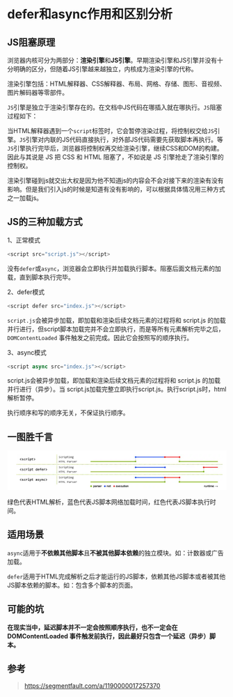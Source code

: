 # defer和async作用和区别分析

## JS阻塞原理

浏览器内核可分为两部分：**渲染引擎**和**JS引擎**。早期渲染引擎和JS引擎并没有十分明确的区分，但随着JS引擎越来越独立，内核成为渲染引擎的代称。

渲染引擎包括：HTML解释器、CSS解释器、布局、网格、存储、图形、音视频、图片解码器等零部件。

`JS`引擎是独立于渲染引擎存在的。在文档中JS代码在哪插入就在哪执行。`JS`阻塞过程如下：

当HTML解释器遇到一个`script`标签时，它会暂停渲染过程，将控制权交给`JS`引擎。`JS`引擎对内联的JS代码直接执行，对外部JS代码需要先获取脚本再执行。等`JS`引擎执行完毕后，浏览器将控制权再交给渲染引擎，继续CSS和DOM的构建。因此与其说是 JS 把 CSS 和 HTML 阻塞了，不如说是 JS 引擎抢走了渲染引擎的控制权。

渲染引擎碰到js就交出大权是因为他不知道js的内容会不会对接下来的渲染有没有影响。但是我们引入js的时候是知道有没有影响的，可以根据具体情况用三种方式之一加载js。

## JS的三种加载方式

1、正常模式

```js
<script src="script.js"></script>
```

没有`defer`或`async`，浏览器会立即执行并加载执行脚本。阻塞后面文档元素的加载，直到脚本执行完毕。

2、defer模式

```js
<script defer src="index.js"></script> 
```

`script.js`会被异步加载，即加载和渲染后续文档元素的过程将和 script.js 的加载并行进行，但script脚本加载完并不会立即执行，而是等所有元素解析完毕之后，`DOMContentLoaded` 事件触发之前完成。因此它会按照写的顺序执行。

3、async模式

```js
<script async src="index.js"></script> 
```

script.js会被异步加载，即加载和渲染后续文档元素的过程将和 script.js 的加载并行进行（异步）。当 script.js加载完整立即执行script.js。执行script.js时，html解析暂停。

执行顺序和写的顺序无关，不保证执行顺序。

## 一图胜千言

![image-20241105163655880](./assets/image-20241105163655880.png)

绿色代表HTML解析，蓝色代表JS脚本网络加载时间，红色代表JS脚本执行时间。

## 适用场景

`async`适用于**不依赖其他脚本**且**不被其他脚本依赖**的独立模块。如：计数器或广告加载。

`defer`适用于HTML完成解析之后才能运行的JS脚本，依赖其他JS脚本或者被其他JS脚本依赖的脚本。如：包含多个脚本的页面。

## 可能的坑

**在现实当中，延迟脚本并不一定会按照顺序执行，也不一定会在 DOMContentLoaded 事件触发前执行，因此最好只包含一个延迟（异步）脚本。**

## 参考

>https://segmentfault.com/a/1190000017257370
>